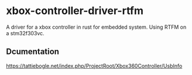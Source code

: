 # xbox-controller-driver-rtfm
A driver for a xbox controller in rust for embedded system.
Using RTFM on a stm32f303vc.

## Dcumentation
https://tattiebogle.net/index.php/ProjectRoot/Xbox360Controller/UsbInfo
